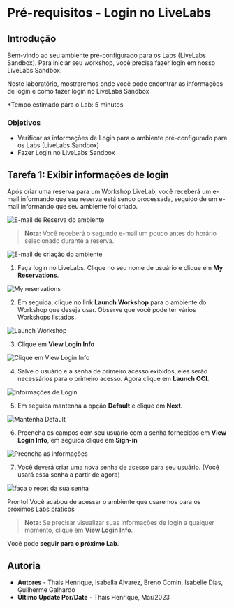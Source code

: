 # Pré-requisitos - Login no LiveLabs

## Introdução

Bem-vindo ao seu ambiente pré-configurado para os Labs (LiveLabs Sandbox).
Para iniciar seu workshop, você precisa fazer login em nosso LiveLabs Sandbox.

Neste laboratório, mostraremos onde você pode encontrar as informações de login e como fazer login no LiveLabs Sandbox

*Tempo estimado para o Lab: 5 minutos

### Objetivos

- Verificar as informações de Login para o ambiente pré-configurado para os Labs (LiveLabs Sandbox) 
- Fazer Login no LiveLabs Sandbox


## Tarefa 1: Exibir informações de login

Após criar uma reserva para um Workshop LiveLab, você receberá um e-mail informando que sua reserva está sendo processada, seguido de um e-mail informando que seu ambiente foi criado.

  ![E-mail de Reserva do ambiente](images/reservation-email.png " ")

  >**Nota:** Você receberá o segundo e-mail um pouco antes do horário selecionado durante a reserva.

  ![E-mail de criação do ambiente ](images/creation-email.png " ")

 1. Faça login no LiveLabs. Clique no seu nome de usuário e clique em **My Reservations**.

  ![My reservations](images/my-reservations.png " ")

 2. Em seguida, clique no link **Launch Workshop** para o ambiente do Workshop que deseja usar. Observe que você pode ter vários Workshops listados.

  ![Launch Workshop](images/launch-workshop.png " ")

3. Clique em **View Login Info**

  ![Clique em View Login Info](images/view-login-information.png " ")

4. Salve o usuário e a senha de primeiro acesso exibidos, eles serão necessários para o primeiro acesso. Agora clique em **Launch OCI**.

  ![Informações de Login](images/salve-credential-launch.png " ")

5. Em seguida mantenha a opção **Default** e clique em **Next**.

![Mantenha Default](.\images\access-tenancy-livelabs.png)

6. Preencha os campos com seu usuário com a senha fornecidos em **View Login Info**, em seguida clique em **Sign-in**

![Preencha as informações](.\images\put-credentials.png)

7. Você deverá criar uma nova senha de acesso para seu usuário. (Você usará essa senha a partir de agora)

![faça o reset da sua senha](.\images\password-reset.png)

Pronto! Você acabou de acessar o ambiente que usaremos para os próximos Labs práticos

>**Nota:** Se precisar visualizar suas informações de login a qualquer momento, clique em **View Login Info**.

Você pode **seguir para o próximo Lab**.

## Autoria

- **Autores** - Thais Henrique, Isabella Alvarez, Breno Comin, Isabelle Dias, Guilherme Galhardo
- **Último Update Por/Date** - Thais Henrique, Mar/2023